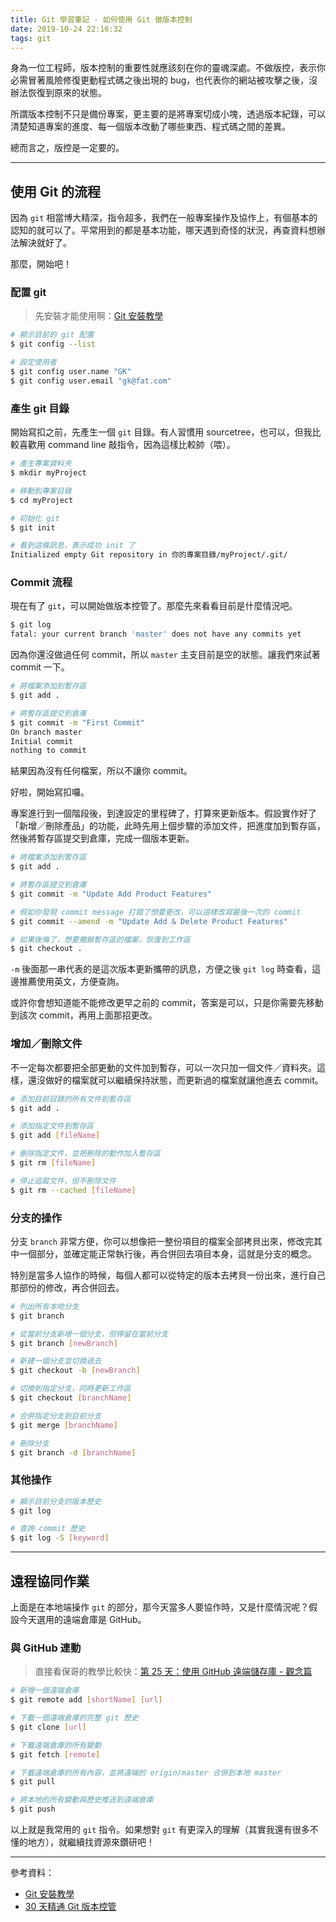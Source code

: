```yaml
---
title: Git 學習筆記 - 如何使用 Git 做版本控制
date: 2019-10-24 22:16:32
tags: git
---
```

身為一位工程師，版本控制的重要性就應該刻在你的靈魂深處。不做版控，表示你必需冒著風險修復更動程式碼之後出現的 bug，也代表你的網站被攻擊之後，沒辦法恢復到原來的狀態。

<!--more-->

所謂版本控制不只是備份專案，更主要的是將專案切成小塊，透過版本紀錄，可以清楚知道專案的進度、每一個版本改動了哪些東西、程式碼之間的差異。

總而言之，版控是一定要的。

---

## 使用 Git 的流程

因為 `git` 相當博大精深，指令超多，我們在一般專案操作及協作上，有個基本的認知的就可以了。平常用到的都是基本功能，哪天遇到奇怪的狀況，再查資料想辦法解決就好了。

那麼，開始吧！

### 配置 git

> 先安裝才能使用啊：[Git 安裝教學](https://git-scm.com/book/zh-tw/v2/%E9%96%8B%E5%A7%8B-Git-%E5%AE%89%E8%A3%9D%E6%95%99%E5%AD%B8)

```bash
# 顯示目前的 git 配置
$ git config --list

# 設定使用者
$ git config user.name "GK"
$ git config user.email "gk@fat.com"
```

### 產生 git 目錄

開始寫扣之前，先產生一個 `git` 目錄。有人習慣用 sourcetree，也可以，但我比較喜歡用 command line 敲指令，因為這樣比較帥（喂）。

```bash
# 產生專案資料夾
$ mkdir myProject

# 移動到專案目錄
$ cd myProject

# 初始化 git
$ git init

# 看到這條訊息，表示成功 init 了
Initialized empty Git repository in 你的專案目錄/myProject/.git/
```

### Commit 流程

現在有了 `git`，可以開始做版本控管了。那麼先來看看目前是什麼情況吧。

```bash
$ git log
fatal: your current branch 'master' does not have any commits yet
```

因為你還沒做過任何 commit，所以 `master` 主支目前是空的狀態。讓我們來試著 commit 一下。

```bash
# 將檔案添加到暫存區
$ git add .

# 將暫存區提交到倉庫
$ git commit -m "First Commit"
On branch master
Initial commit
nothing to commit
```

結果因為沒有任何檔案，所以不讓你 commit。

好啦，開始寫扣囉。

專案進行到一個階段後，到達設定的里程碑了，打算來更新版本。假設實作好了「新增／刪除產品」的功能，此時先用上個步驟的添加文件，把進度加到暫存區，然後將暫存區提交到倉庫，完成一個版本更新。

```bash
# 將檔案添加到暫存區
$ git add .

# 將暫存區提交到倉庫
$ git commit -m "Update Add Product Features"

# 假如你發現 commit message 打錯了想要更改，可以這樣改寫最後一次的 commit
$ git commit --amend -m "Update Add & Delete Product Features"

# 如果後悔了，想要撤銷暫存區的檔案，恢復到工作區
$ git checkout .
```

`-m` 後面那一串代表的是這次版本更新攜帶的訊息，方便之後 `git log` 時查看，這邊推薦使用英文，方便查詢。

或許你會想知道能不能修改更早之前的 commit，答案是可以，只是你需要先移動到該次 commit，再用上面那招更改。

### 增加／刪除文件

不一定每次都要把全部更動的文件加到暫存，可以一次只加一個文件／資料夾。這樣，還沒做好的檔案就可以繼續保持狀態，而更新過的檔案就讓他進去 commit。

```bash
# 添加目前目錄的所有文件到暫存區
$ git add .

# 添加指定文件到暫存區
$ git add [fileName]

# 刪除指定文件，並把刪除的動作加入暫存區
$ git rm [fileName]

# 停止追蹤文件，但不刪除文件
$ git rm --cached [fileName]
```

### 分支的操作

分支 `branch` 非常方便，你可以想像把一整份項目的檔案全部拷貝出來，修改完其中一個部分，並確定能正常執行後，再合併回去項目本身，這就是分支的概念。

特別是當多人協作的時候，每個人都可以從特定的版本去拷貝一份出來，進行自己那部份的修改，再合併回去。

```bash
# 列出所有本地分支
$ git branch

# 從當前分支新增一個分支，但停留在當前分支
$ git branch [newBranch]

# 新建一個分支並切換過去
$ git checkout -b [newBranch]

# 切換到指定分支，同時更新工作區
$ git checkout [branchName]

# 合併指定分支到目前分支
$ git merge [branchName]

# 刪除分支
$ git branch -d [branchName]
```

### 其他操作

```bash
# 顯示目前分支的版本歷史
$ git log

# 查詢 commit 歷史
$ git log -S [keyword]
```

---

## 遠程協同作業

上面是在本地端操作 `git` 的部分，那今天當多人要協作時，又是什麼情況呢？假設今天選用的遠端倉庫是 GitHub。

### 與 GitHub 連動

> 直接看保哥的教學比較快：[第 25 天：使用 GitHub 遠端儲存庫 - 觀念篇](https://github.com/doggy8088/Learn-Git-in-30-days/blob/master/zh-tw/25.md)

```bash
# 新增一個遠端倉庫
$ git remote add [shortName] [url]

# 下載一個遠端倉庫的完整 git 歷史
$ git clone [url]

# 下載遠端倉庫的所有變動
$ git fetch [remote]

# 下載遠端倉庫的所有內容，並將遠端的 origin/master 合併到本地 master
$ git pull

# 將本地的所有變動與歷史推送到遠端倉庫
$ git push
```

以上就是我常用的 `git` 指令。如果想對 `git` 有更深入的理解（其實我還有很多不懂的地方），就繼續找資源來鑽研吧！

---
參考資料：
* [Git 安裝教學](https://git-scm.com/book/zh-tw/v2/%E9%96%8B%E5%A7%8B-Git-%E5%AE%89%E8%A3%9D%E6%95%99%E5%AD%B8)
* [30 天精通 Git 版本控管](https://github.com/doggy8088/Learn-Git-in-30-days)